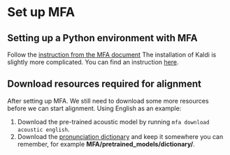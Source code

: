 # Set up MFA

## Setting up a Python environment with MFA
Follow the [instruction from the MFA document](https://montreal-forced-aligner.readthedocs.io/en/latest/installation.html) The installation of Kaldi is slightly more complicated. You can find an instruction [here](Install_Kaldi).

## Download resources required for alignment
After setting up MFA. We still need to download some more resources before we can start alignment. Using English as an example:
1. Download the pre-trained acoustic model by running ```mfa download acoustic english```.
2. Download the [pronunciation dictionary](https://raw.githubusercontent.com/MontrealCorpusTools/mfa-models/main/dictionary/english.dict) and keep it somewhere you can remember, for example **MFA/pretrained_models/dictionary/**.
